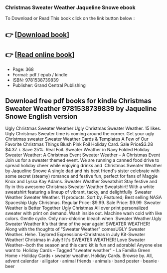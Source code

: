 ### Christmas Sweater Weather Jaqueline Snowe ebook

To Download or Read This book click on the link button below :

## 👉  [**[Download book](http://filesbooks.info/download.php?group=book&from=github.com&id=716376&lnk=1081 "Download book")**]

## 👉  [**[Read online book](http://filesbooks.info/download.php?group=book&from=github.com&id=716376&lnk=1081 "Read online book")**]


* Page: 368
* Format: pdf / epub / kindle
* ISBN: 9781538739839
* Publisher: Grand Central Publishing



## Download free pdf books for kindle Christmas Sweater Weather 9781538739839  by Jaqueline Snowe English version



 Ugly Christmas Sweater Weather Ugly Christmas Sweater Weather. 15 likes. Ugly Christmas Sweater time is coming around the corner. Get your ugly Christmas sweater
 Sweater Weather Cards &amp; Templates A Few of Our Favorite Christmas Things Blush Pink Foil Holiday Card. Sale Price$3.28 $4.37. i. Save 25%. Real Foil. Sweater Weather in Navy Folded Holiday 
 Sweater Weather: A Christmas Event Sweater Weather – A Christmas Event Join us for a sweater themed event. We are running a canned food drive to spread holiday cheer while enjoying drinks and 
 Christmas Sweater Weather by Jaqueline Snowe A single dad and his best friend&#039;s sister celebrate with some secret (steamy) romance and festive fun, perfect for fans of Maggie Knox and Lyssa Kay Adams.
 Sweater Weather Sweatshirt Stay festive and fly in this awesome Christmas Sweater Weather Sweatshirt! With a white sweatshirt featuring a lineup of vibrant, tacky, and delightfully 
 Sweater Weather Sweater Weather. 11 products. Sort by. Featured; Best selling NASA Spaceship Ugly Christmas. Regular Price: $9.99. Sale Price: $9.99 
 Sweater Weather is Better Together Ugly Christmas All over print personalized sweater with print on demand. Wash inside out. Machine wash cold with like colors. Gentle cycle. Only non-chlorine bleach when 
 Sweater Weather.Ugly Sweater Weather It&#039;s that time of the year again! SWEATER WEATHER! Along with the thoughts of &quot;Sweater Weather&quot; comesUGLY Sweater Weather. Hehe.
 Taylored Expressions-Christmas in July Kit-Sweater Weather! Christmas in July!! It&#039;s SWEATER WEATHER! Love Sweater Weather--both the season and this card kit is fun and adorable! Anyone else want to 
 Holiday Cards – Tagged &quot;sweater weather&quot; - La Familia Green Home › Holiday Cards › sweater weather. Holiday Cards. Browse by. All, advent calendar · alligator · animal friends · animals · band poster · beanie · beer 





